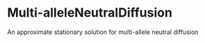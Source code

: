 # Multi-alleleNeutralDiffusion
An approximate stationary solution for multi-allele neutral diffusion
